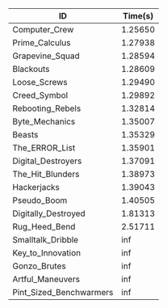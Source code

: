 |ID|Time(s)|
|-|-|
|Computer_Crew|1.25650|
|Prime_Calculus|1.27938|
|Grapevine_Squad|1.28594|
|Blackouts|1.28609|
|Loose_Screws|1.29490|
|Creed_Symbol|1.29892|
|Rebooting_Rebels|1.32814|
|Byte_Mechanics|1.35007|
|Beasts|1.35329|
|The_ERROR_List|1.35901|
|Digital_Destroyers|1.37091|
|The_Hit_Blunders|1.38973|
|Hackerjacks|1.39043|
|Pseudo_Boom|1.40505|
|Digitally_Destroyed|1.81313|
|Rug_Heed_Bend|2.51711|
|Smalltalk_Dribble|inf|
|Key_to_Innovation|inf|
|Gonzo_Brutes|inf|
|Artful_Maneuvers|inf|
|Pint_Sized_Benchwarmers|inf|
